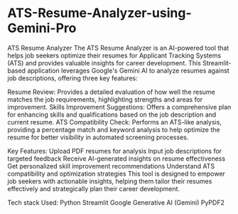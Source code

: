 # ATS-Resume-Analyzer-using-Gemini-Pro
ATS Resume Analyzer
The ATS Resume Analyzer is an AI-powered tool that helps job seekers optimize their resumes for Applicant Tracking Systems (ATS) and provides valuable insights for career development. This Streamlit-based application leverages Google's Gemini AI to analyze resumes against job descriptions, offering three key features:

Resume Review: Provides a detailed evaluation of how well the resume matches the job requirements, highlighting strengths and areas for improvement.
Skills Improvement Suggestions: Offers a comprehensive plan for enhancing skills and qualifications based on the job description and current resume.
ATS Compatibility Check: Performs an ATS-like analysis, providing a percentage match and keyword analysis to help optimize the resume for better visibility in automated screening processes.

Key Features:
Upload PDF resumes for analysis
Input job descriptions for targeted feedback
Receive AI-generated insights on resume effectiveness
Get personalized skill improvement recommendations
Understand ATS compatibility and optimization strategies
This tool is designed to empower job seekers with actionable insights, helping them tailor their resumes effectively and strategically plan their career development.

Tech stack Used:
Python
Streamlit
Google Generative AI (Gemini)
PyPDF2
